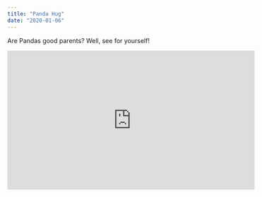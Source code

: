 ```yaml
---
title: "Panda Hug"
date: "2020-01-06"
---
```

Are Pandas good parents? Well, see for yourself!

<iframe width="560" height="315" src="https://external-preview.redd.it/zndaahGkjfpgCtt9MUuJQEZBkImgTN61In9vJB-zNX0.gif?format=mp4&s=396bd906469b1e5a1e25b434062ddfb7cb62b413"frameborder="0" allowfullscreen></iframe>
